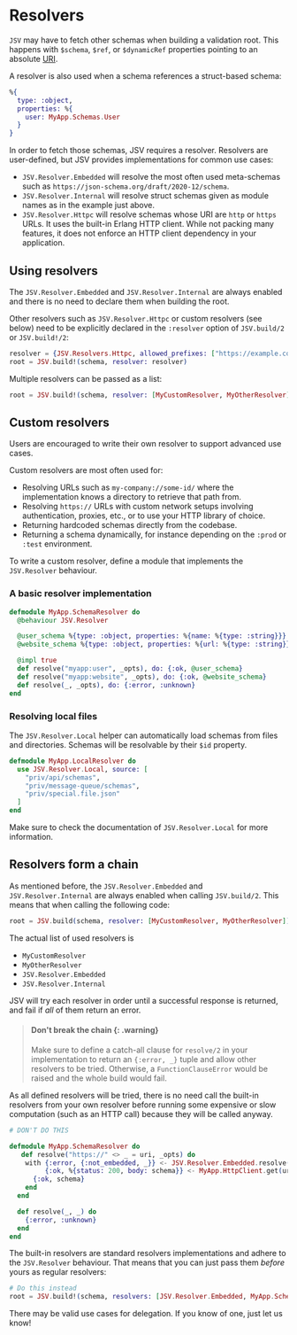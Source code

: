 # Resolvers

`JSV` may have to fetch other schemas when building a validation root. This
happens with `$schema`, `$ref`, or `$dynamicRef` properties pointing to an
absolute [URI](https://en.wikipedia.org/wiki/Uniform_Resource_Identifier).

A resolver is also used when a schema references a struct-based schema:

```elixir
%{
  type: :object,
  properties: %{
    user: MyApp.Schemas.User
  }
}
```

In order to fetch those schemas, JSV requires a resolver. Resolvers are
user-defined, but JSV provides implementations for common use cases:

* `JSV.Resolver.Embedded` will resolve the most often used meta-schemas such as
  `https://json-schema.org/draft/2020-12/schema`.
* `JSV.Resolver.Internal` will resolve struct schemas given as module names as
  in the example just above.
* `JSV.Resolver.Httpc` will resolve schemas whose URI are `http` or `https`
  URLs. It uses the built-in Erlang HTTP client. While not packing many
  features, it does not enforce an HTTP client dependency in your application.


## Using resolvers

The `JSV.Resolver.Embedded` and `JSV.Resolver.Internal` are always enabled and
there is no need to declare them when building the root.

Other resolvers such as `JSV.Resolver.Httpc` or custom resolvers (see below)
need to be explicitly declared in the `:resolver` option of `JSV.build/2` or
`JSV.build!/2`:

```elixir
resolver = {JSV.Resolvers.Httpc, allowed_prefixes: ["https://example.com/schemas/"]}
root = JSV.build!(schema, resolver: resolver)
```

Multiple resolvers can be passed as a list:

```elixir
root = JSV.build!(schema, resolver: [MyCustomResolver, MyOtherResolver])
```


## Custom resolvers

Users are encouraged to write their own resolver to support advanced use cases.

Custom resolvers are most often used for:

- Resolving URLs such as `my-company://some-id/` where the implementation knows
  a directory to retrieve that path from.
- Resolving `https://` URLs with custom network setups involving authentication,
  proxies, etc., or to use your HTTP library of choice.
- Returning hardcoded schemas directly from the codebase.
- Returning a schema dynamically, for instance depending on the `:prod` or
  `:test` environment.

To write a custom resolver, define a module that implements the `JSV.Resolver`
behaviour.


### A basic resolver implementation

```elixir
defmodule MyApp.SchemaResolver do
  @behaviour JSV.Resolver

  @user_schema %{type: :object, properties: %{name: %{type: :string}}}
  @website_schema %{type: :object, properties: %{url: %{type: :string}}}

  @impl true
  def resolve("myapp:user", _opts), do: {:ok, @user_schema}
  def resolve("myapp:website", _opts), do: {:ok, @website_schema}
  def resolve(_, _opts), do: {:error, :unknown}
end
```


### Resolving local files

The `JSV.Resolver.Local` helper can automatically load schemas from files and
directories. Schemas will be resolvable by their `$id` property.

```elixir
defmodule MyApp.LocalResolver do
  use JSV.Resolver.Local, source: [
    "priv/api/schemas",
    "priv/message-queue/schemas",
    "priv/special.file.json"
  ]
end
```

Make sure to check the documentation of `JSV.Resolver.Local` for more
information.


## Resolvers form a chain

As mentioned before, the `JSV.Resolver.Embedded` and `JSV.Resolver.Internal` are
always enabled when calling `JSV.build/2`. This means that when calling the
following code:

```elixir
root = JSV.build(schema, resolver: [MyCustomResolver, MyOtherResolver])
```

The actual list of used resolvers is

* `MyCustomResolver`
* `MyOtherResolver`
* `JSV.Resolver.Embedded`
* `JSV.Resolver.Internal`

JSV will try each resolver in order until a successful response is returned, and
fail if _all_ of them return an error.

> #### Don't break the chain {: .warning}
>
> Make sure to define a catch-all clause for `resolve/2` in your implementation
> to return an `{:error, _}` tuple and allow other resolvers to be tried.
> Otherwise, a `FunctionClauseError` would be raised and the whole build would
> fail.

As all defined resolvers will be tried, there is no need call the built-in
resolvers from your own resolver before running some expensive or slow
computation (such as an HTTP call) because they will be called anyway.

```elixir
# DON'T DO THIS

defmodule MyApp.SchemaResolver do
   def resolve("https://" <> _ = uri, _opts) do
    with {:error, {:not_embedded, _}} <- JSV.Resolver.Embedded.resolve(uri, []),
         {:ok, %{status: 200, body: schema}} <- MyApp.HttpClient.get(uri) do
      {:ok, schema}
    end
  end

  def resolve(_, _) do
    {:error, :unknown}
  end
end
```

The built-in resolvers are standard resolvers implementations and adhere to the
`JSV.Resolver` behaviour. That means that you can just pass them _before_ yours
as regular resolvers:

```elixir
# Do this instead
root = JSV.build!(schema, resolvers: [JSV.Resolver.Embedded, MyApp.SchemaResolver])
```

There may be valid use cases for delegation. If you know of one, just let us
know!


